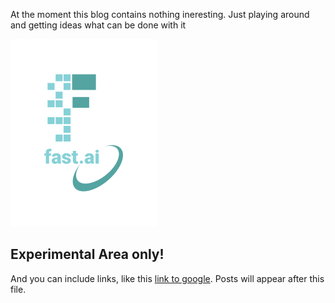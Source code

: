 At the moment this blog contains nothing ineresting.
Just playing around and getting ideas what can be done with it

![Image of fast.ai logo](images/logo.png)

## Experimental Area only!

And you can include links, like this [link to google](https://www.google.com). Posts will appear after this file. 
